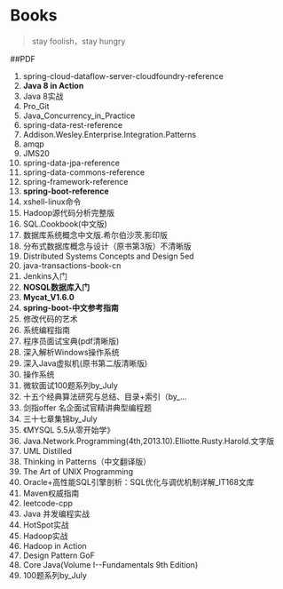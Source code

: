 # Books

> stay foolish，stay hungry

##PDF

 1. spring-cloud-dataflow-server-cloudfoundry-reference
 2. **Java 8 in Action**
 3. Java 8实战
 4. Pro_Git
 5. Java_Concurrency_in_Practice
 6. spring-data-rest-reference
 7. Addison.Wesley.Enterprise.Integration.Patterns
 8. amqp
 9. JMS20
 10. spring-data-jpa-reference
 11. spring-data-commons-reference
 12. spring-framework-reference
 13. **spring-boot-reference**
 14. xshell-linux命令
 15. Hadoop源代码分析完整版
 16. SQL.Cookbook(中文版)
 17. 数据库系统概念中文版.希尔伯沙茨.影印版
 18. 分布式数据库概念与设计（原书第3版）不清晰版
 19. Distributed Systems Concepts and Design 5ed
 20. java-transactions-book-cn
 21. Jenkins入门
 22. **NOSQL数据库入门**
 23. **Mycat_V1.6.0**
 24. **spring-boot-中文参考指南**
 25. 修改代码的艺术
 26. 系统编程指南
 27. 程序员面试宝典(pdf清晰版)
 28. 深入解析Windows操作系统
 29. 深入Java虚拟机(原书第二版清晰版)
 30. 操作系统
 31. 微软面试100题系列by_July
 32. 十五个经典算法研究与总结、目录+索引（by_...
 33. 剑指offer 名企面试官精讲典型编程题
 34. 三十七章集锦by_July
 35. 《MYSQL 5.5从零开始学》
 36. Java.Network.Programming(4th,2013.10).Elliotte.Rusty.Harold.文字版
 37. UML Distilled
 38. Thinking in Patterns（中文翻译版）
 39. The Art of UNIX Programming
 40. Oracle+高性能SQL引擎剖析：SQL优化与调优机制详解_IT168文库
 41. Maven权威指南
 42. leetcode-cpp
 43. Java 并发编程实战
 44. HotSpot实战
 45. Hadoop实战
 46. Hadoop in Action
 47. Design Pattern GoF
 48. Core Java(Volume I--Fundamentals 9th Edition) 
 49. 100题系列by_July